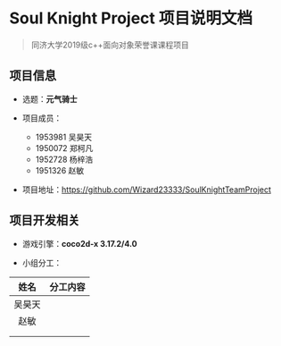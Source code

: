 # Soul Knight Project 项目说明文档

> 同济大学2019级c++面向对象荣誉课课程项目

## 项目信息

- 选题：**元气骑士**

- 项目成员：

  - 1953981 吴昊天
  - 1950072 郑柯凡
  - 1952728 杨梓浩
  - 1951326 赵敏
 
- 项目地址：<https://github.com/Wizard23333/SoulKnightTeamProject>

## 项目开发相关

- 游戏引擎：**coco2d-x 3.17.2/4.0**

- 小组分工：

|   姓名   |                     分工内容                      |
| :----: | :------------------------------------------------------: |
|  吴昊天  |                                                  |
|  赵敏       |
|         |
|         |
